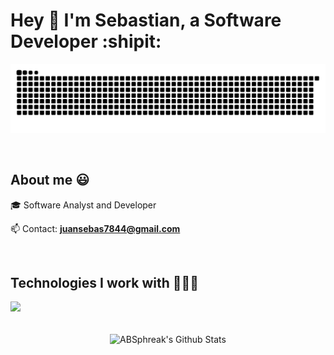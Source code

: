 <h1 align="left">Hey 👋  I'm Sebastian, a Software Developer :shipit: </h1> 

<p align = "center">
	<img src = "https://github.com/7oSkaaa/7oSkaaa/blob/output/github-contribution-grid-snake.svg?" alt = "Snake Game"/>
</p>

<div align="left">
<br>
<h2>About me 😃</h2>
<!--Intro start-->

<p align="left">
🎓 Software Analyst and Developer

📫 Contact: **juansebas7844@gmail.com**
<!--Intro end-->
  </p>
<br>

<h2 >Technologies I work with 👨🏻‍💻</h2>
<!--tech stack icons-->
<p align="left">
  <a href="https://skillicons.dev">
    <img src="https://skillicons.dev/icons?i=html,css,js,java,php,laravel,py,mysql,git,github,discord,vscode&perline=12" />
  </a>
</p>
<br>

</div>

<div align="center">

<img align="center" src="https://github-readme-stats.vercel.app/api?username=bastiann2325&include_all_commits=true&count_private=true&show_icons=true&line_height=20&title_color=7A7ADB&icon_color=2234AE&text_color=D3D3D3&bg_color=0,000000,130F40" alt="ABSphreak's Github Stats">
